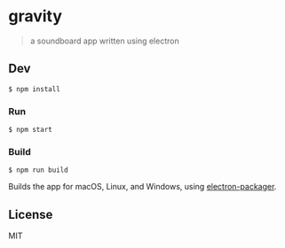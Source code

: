 # gravity

> a soundboard app written using electron


## Dev

```
$ npm install
```

### Run

```
$ npm start
```

### Build

```
$ npm run build
```

Builds the app for macOS, Linux, and Windows, using [electron-packager](https://github.com/electron-userland/electron-packager).


## License

MIT
